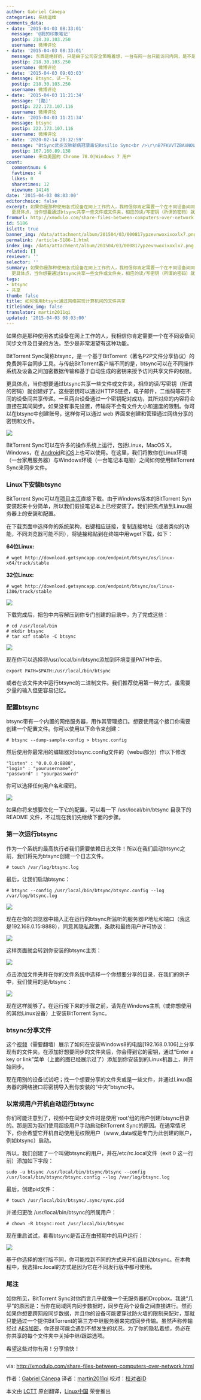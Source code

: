 ```yaml
---
author: Gabriel Cánepa
categories: 系统运维
comments_data:
- date: '2015-04-03 08:33:01'
  message: '@我的印象笔记'
  postip: 218.30.103.250
  username: 微博评论
- date: '2015-04-03 08:33:01'
  message: 东西是绝好的，只是由于公司安全策略着想，一台有网一台只能访问内网，是不是可以去屎了？
  postip: 218.30.103.250
  username: 微博评论
- date: '2015-04-03 09:03:03'
  message: Btsync，试一下。
  postip: 218.30.103.250
  username: 微博评论
- date: '2015-04-03 11:21:34'
  message: '[酷]'
  postip: 222.173.107.116
  username: 微博评论
- date: '2015-04-03 11:21:34'
  message: btsync
  postip: 222.173.107.116
  username: 微博评论
- date: '2020-02-14 20:32:59'
  message: "BtSync武炎汉肺新病冠录毒记Resilio Sync<br />\r\nB7FKVVTZBAVNOUBWMZFFGF5M4RQHBPPQ2"
  postip: 167.160.89.138
  username: 来自美国的 Chrome 78.0|Windows 7 用户
count:
  commentnum: 6
  favtimes: 4
  likes: 0
  sharetimes: 12
  viewnum: 14146
date: '2015-04-03 08:03:00'
editorchoice: false
excerpt: 如果你是那种使用各式设备在网上工作的人，我相信你肯定需要一个在不同设备间同步文件及目录的方法，至少是非常渴望有这种功能。 BitTorrent Sync简称btsync，是一个基于BitTorrent（著名P2P文件分享协议）的免费跨平台同步工具。与传统BitTorrent客户端不同的是，btsync可以在不同操作系统及设备之间加密数据传输和基于自动生成的密钥来授予访问共享文件的权限。
  更具体点，当你想要通过btsync共享一些文件或文件夹，相应的读/写密钥（所谓的密码）就创建好了。这些密钥可以通过HTTPS链接，电子邮件，二维码等在不同的设备间共享传递。一
fromurl: http://xmodulo.com/share-files-between-computers-over-network.html
id: 5186
islctt: true
banner_img: /data/attachment/album/201504/03/000817ypzevnwoxixoxlx7.png
permalink: /article-5186-1.html
index_img: /data/attachment/album/201504/03/000817ypzevnwoxixoxlx7.png.thumb.jpg
related: []
reviewer: ''
selector: ''
summary: 如果你是那种使用各式设备在网上工作的人，我相信你肯定需要一个在不同设备间同步文件及目录的方法，至少是非常渴望有这种功能。 BitTorrent Sync简称btsync，是一个基于BitTorrent（著名P2P文件分享协议）的免费跨平台同步工具。与传统BitTorrent客户端不同的是，btsync可以在不同操作系统及设备之间加密数据传输和基于自动生成的密钥来授予访问共享文件的权限。
  更具体点，当你想要通过btsync共享一些文件或文件夹，相应的读/写密钥（所谓的密码）就创建好了。这些密钥可以通过HTTPS链接，电子邮件，二维码等在不同的设备间共享传递。一
tags:
- btsync
- 共享
thumb: false
title: 如何使用btsync通过网络实现计算机间的文件共享
titleindex_img: false
translator: martin2011qi
updated: '2015-04-03 08:03:00'
---
```


如果你是那种使用各式设备在网上工作的人，我相信你肯定需要一个在不同设备间同步文件及目录的方法，至少是非常渴望有这种功能。


BitTorrent Sync简称btsync，是一个基于BitTorrent（著名P2P文件分享协议）的免费跨平台同步工具。与传统BitTorrent客户端不同的是，btsync可以在不同操作系统及设备之间加密数据传输和基于自动生成的密钥来授予访问共享文件的权限。


更具体点，当你想要通过btsync共享一些文件或文件夹，相应的读/写密钥（所谓的密码）就创建好了。这些密钥可以通过HTTPS链接，电子邮件，二维码等在不同的设备间共享传递。一旦两台设备通过一个密钥配对成功，其所对应的内容将会直接在其间同步。如果没有事先设置，传输将不会有文件大小和速度的限制。你可以在btsync中创建账号，这样你可以通过 web 界面来创建和管理通过网络分享的密钥和文件。


![](/data/attachment/album/201504/03/000817ypzevnwoxixoxlx7.png)


BitTorrent Sync可以在许多的操作系统上运行，包括Linux，MacOS X，Windows，在 [Android](https://play.google.com/store/apps/details?id=com.bittorrent.sync)和[iOS](https://itunes.apple.com/us/app/bittorrent-sync/id665156116)上也可以使用。在这里，我们将教你在Linux环境（一台家用服务器）与Windows环境（一台笔记本电脑）之间如何使用BitTorrent Sync来同步文件。


### Linux下安装btsync


BitTorrent Sync可以在[项目主页](http://www.getsync.com/)直接下载。由于Windows版本的BitTorrent Syn安装起来十分简单，所以我们假设笔记本上已经安装了。我们把焦点放到Linux服务器上的安装和配置。


在下载页面中选择你的系统架构，右键相应链接，复制连接地址（或者类似的功能，不同浏览器可能不同），将链接粘贴到在终端中用wget下载，如下：


**64位Linux:**



```
# wget http://download.getsyncapp.com/endpoint/btsync/os/linux-x64/track/stable 

```

**32位Linux:**



```
# wget http://download.getsyncapp.com/endpoint/btsync/os/linux-i386/track/stable 

```

![](/data/attachment/album/201504/03/000822dz8azutu0aiud787.jpg)


下载完成后，把包中内容解压到你专门创建的目录中，为了完成这些：



```
# cd /usr/local/bin
# mkdir btsync
# tar xzf stable -C btsync 

```

![](/data/attachment/album/201504/03/000829pq2pkqeqzhnprxrp.jpg)


现在你可以选择将/usr/local/bin/btsync添加到环境变量PATH中去。



```
export PATH=$PATH:/usr/local/bin/btsync

```

或者在该文件夹中运行btsync的二进制文件。我们推荐使用第一种方式，虽需要少量的输入但更容易记忆。


### 配置btsync


btsync带有一个内置的网络服务器，用作其管理接口。想要使用这个接口你需要创建一个配置文件。你可以使用以下命令来创建：



```
# btsync --dump-sample-config > btsync.config 

```

然后使用你最常用的编辑器对btsync.config文件的（webui部分）作以下修改



```
"listen" : "0.0.0.0:8888",
"login" : "yourusername",
"password" : "yourpassword"

```

你可以选择任何用户名和密码。


![](/data/attachment/album/201504/03/000830nbmu1ztzcbzcct5t.jpg)


如果你将来想要优化一下它的配置，可以看一下 /usr/local/bin/btsync 目录下的 README 文件，不过现在我们先继续下面的步骤。


### 第一次运行btsync


作为一个系统的最高执行者我们需要依赖日志文件！所以在我们启动btsync之前，我们将先为btsync创建一个日志文件。



```
# touch /var/log/btsync.log 

```

最后，让我们启动btsync：



```
# btsync --config /usr/local/bin/btsync/btsync.config --log /var/log/btsync.log 

```

![](/data/attachment/album/201504/03/000831hvv4l92llzzvlxg5.jpg)


现在在你的浏览器中输入正在运行的btsync所监听的服务器IP地址和端口（我这是192.168.0.15:8888），同意其隐私政策，条款和最终用户许可协议：


![](/data/attachment/album/201504/03/000832gudugmxxuqu0xn4x.jpg)


这样页面就会转到你安装的btsync主页：


![](/data/attachment/album/201504/03/000833reerknn9qnenqir9.jpg)


点击添加文件夹并在你的文件系统中选择一个你想要分享的目录，在我们的例子中，我们使用的是/btsync：


![](/data/attachment/album/201504/03/000835kjgs3rcjbgdrrro6.jpg)


现在这样就够了。在运行接下来的步骤之前，请先在Windows主机（或你想使用的其他Linux设备）上安装BitTorrent Sync。


### btsync分享文件


这个[视频](https://youtu.be/f7kLM0lAqF4)（需要翻墙）展示了如何在安装Windows8的电脑[192.168.0.106]上分享现有的文件夹。在添加好想要同步的文件夹后，你会得到它的密钥，通过“Enter a key or link”菜单（上面的图已经展示过了）添加到你安装到的Linux机器上，并开始同步。


现在用别的设备试试吧；找一个想要分享的文件夹或是一些文件，并通过Linux服务器的网络接口将密钥导入到你安装的“中央”btsync中。


### 以常规用户开机自动运行btsync


你们可能注意到了，视频中在同步文件时是使用'root'组的用户创建/btsync目录的。那是因为我们使用超级用户手动启动BitTorrent Sync的原因。在通常情况下，你会希望它开机自动使用无权限用户（www\_data或是专门为此创建的账户，例如btsync）启动。


所以，我们创建了一个叫做btsync的用户，并在/etc/rc.local文件（exit 0 这一行前）添加如下字段：



```
sudo -u btsync /usr/local/bin/btsync/btsync --config /usr/local/bin/btsync/btsync.config --log /var/log/btsync.log

```

最后，创建pid文件：



```
# touch /usr/local/bin/btsync/.sync/sync.pid 

```

并递归更改 /usr/local/bin/btsync的所属用户：



```
# chown -R btsync:root /usr/local/bin/btsync 

```

现在重启试试，看看btsync是否正在由预期中的用户运行：


![](/data/attachment/album/201504/03/000836ry06x0wdwdf0gvxg.jpg)


基于你选择的发行版不同，你可能找到不同的方式来开机自启动btsync。在本教程中，我选择rc.local的方式是因为它在不同发行版中都可使用。


### 尾注


如你所见，BitTorrent Sync对你而言几乎就像一个无服务器的Dropbox。我说“几乎”的原因是：当你在局域网内同步数据时，同步在两个设备之间直接进行。然而如果你想要跨网段同步数据，并且你的设备可能要穿过防火墙的限制来配对，那就只能通过一个提供BitTorrent的第三方中继服务器来完成同步传输。虽然声称传输经过 [AES加密](http://www.getsync.com/tech-specs)，你还是可能会遇到不想发生的状况。为了你的隐私着想，务必在你共享的每个文件夹中关掉中继/跟踪选项。


希望这些对你有用！分享愉快！




---


via: <http://xmodulo.com/share-files-between-computers-over-network.html>


作者：[Gabriel Cánepa](http://xmodulo.com/author/gabriel) 译者：[martin2011qi](https://github.com/martin2011qi) 校对：[校对者ID](https://github.com/%E6%A0%A1%E5%AF%B9%E8%80%85ID)


本文由 [LCTT](https://github.com/LCTT/TranslateProject) 原创翻译，[Linux中国](http://linux.cn/) 荣誉推出